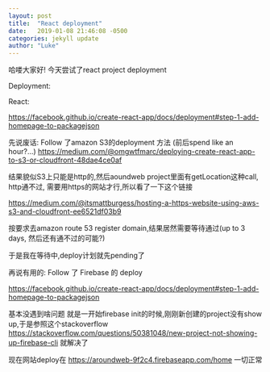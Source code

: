 ```yaml
---
layout: post
title:  "React deployment"
date:   2019-01-08 21:46:08 -0500
categories: jekyll update
author: "Luke"
---
```


哈喽大家好! 今天尝试了react project deployment

Deployment:

React:

https://facebook.github.io/create-react-app/docs/deployment#step-1-add-homepage-to-packagejson

先说废话:
Follow 了amazon S3的deployment 方法 (前后spend like an hour?...)
https://medium.com/@omgwtfmarc/deploying-create-react-app-to-s3-or-cloudfront-48dae4ce0af

结果貌似S3上只能是http的,然后aoundweb project里面有getLocation这种call, http通不过, 需要用https的网站才行,所以看了一下这个链接

https://medium.com/@itsmattburgess/hosting-a-https-website-using-aws-s3-and-cloudfront-ee6521df03b9

按要求去amazon route 53 register domain,结果居然需要等待通过(up to 3 days, 然后还有通不过的可能?)

于是我在等待中,deploy计划就先pending了

再说有用的:
Follow 了 Firebase 的 deploy

https://facebook.github.io/create-react-app/docs/deployment#step-1-add-homepage-to-packagejson

基本没遇到啥问题
就是一开始firebase init的时候,刚刚新创建的project没有show up,于是参照这个stackoverflow
https://stackoverflow.com/questions/50381048/new-project-not-showing-up-firebase-cli
就解决了

现在网站deploy在 https://aroundweb-9f2c4.firebaseapp.com/home
一切正常
